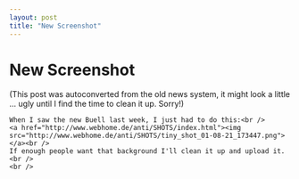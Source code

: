 ```yaml
---
layout: post
title: "New Screenshot"
---
```

<h1>New Screenshot</h1>
(This post was autoconverted from the old news system,
it might look a little ... ugly until I find the time
to clean it up.
Sorry!)

    When I saw the new Buell last week, I just had to do this:<br />
    <a href="http://www.webhome.de/anti/SHOTS/index.html"><img src="http://www.webhome.de/anti/SHOTS/tiny_shot_01-08-21_173447.png"></a><br />
    If enough people want that background I'll clean it up and upload it.<br />
    <br />

